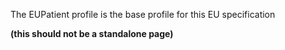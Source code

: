 
The EUPatient profile is the base profile for this EU specification

**(this should not be a standalone page)**